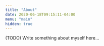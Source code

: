 ```yaml
---
title: "About"
date: 2020-06-18T09:15:11-04:00
menu: "main"
hidden: true
---
```


(TODO) Write something about myself here...